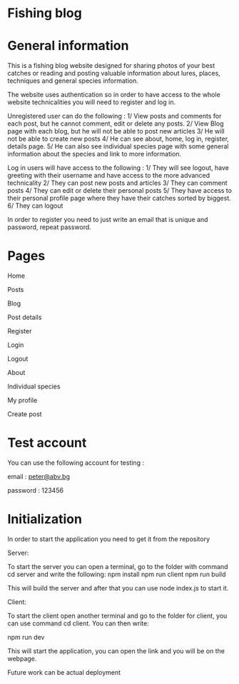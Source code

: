 # Fishing blog

# General information

This is a fishing blog website designed for sharing photos of your best catches or reading and posting valuable information about lures, places, techniques and general species information.

The website uses authentication so in order to have access to the whole website technicalities you will need to register and log in.

Unregistered user can do the following : 
1/ View posts and comments for each post, but he cannot comment, edit or delete any posts. 
2/ View Blog page with each blog, but he will not be able to post new articles
3/ He will not be able to create new posts
4/ He can see about, home, log in, register, details page.
5/ He can also see individual species page with some general information about the species and link to more information.


Log in users will have access to the following : 
1/ They will see logout, have greeting with their username and have access to the more advanced technicality
2/ They can post new posts and articles
3/ They can comment posts
4/ They can edit or delete their personal posts
5/ They have access to their personal profile page where they have their catches sorted by biggest.
6/ They can logout


In order to register you need to just write an email that is unique and password, repeat password.

# Pages
Home

Posts

Blog

Post details

Register

Login

Logout

About

Individual species

My profile

Create post

# Test account
You can use the following account for testing : 

email : peter@abv.bg

password : 123456

# Initialization

In order to start the application you need to get it from the repository

Server: 

To start the server you can open a terminal, go to the folder with command cd server and write the following: 
npm install
npm run client
npm run build

This will build the server and after that you can use node index.js to start it.


Client: 

To start the client open another terminal and go to the folder for client, you can use command cd client. You can then write:

npm run dev 

This will start the application, you can open the link and you will be on the webpage.

Future work can be actual deployment
